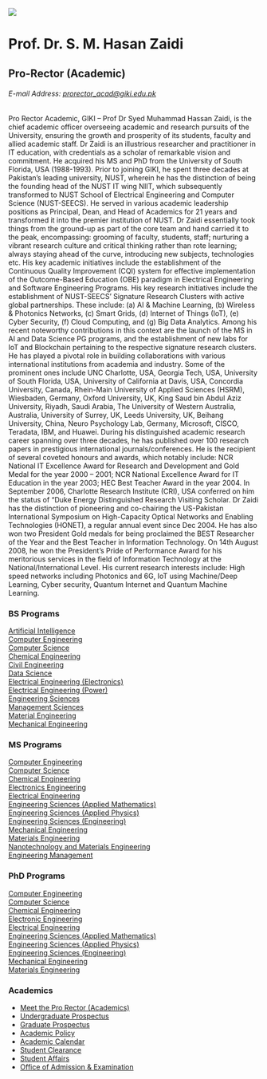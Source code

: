 ![](https://giki.edu.pk/wp-content/uploads/2023/06/Pro-Dr-Zaidi-300x300.jpg)
# **Prof. Dr. S. M. Hasan Zaidi**
## **Pro-Rector (Academic)**
###### E-mail Address: prorector_acad@giki.edu.pk
Pro Rector Academic, GIKI – Prof Dr Syed Muhammad Hassan Zaidi, is the chief academic officer overseeing academic and research pursuits of the University, ensuring the growth and prosperity of its students, faculty and allied academic staff. Dr Zaidi is an illustrious researcher and practitioner in IT education, with credentials as a scholar of remarkable vision and commitment. He acquired his MS and PhD from the University of South Florida, USA (1988-1993).
Prior to joining GIKI, he spent three decades at Pakistan’s leading university, NUST, wherein he has the distinction of being the founding head of the NUST IT wing NIIT, which subsequently transformed to NUST School of Electrical Engineering and Computer Science (NUST-SEECS). He served in various academic leadership positions as Principal, Dean, and Head of Academics for 21 years and transformed it into the premier institution of NUST.
Dr Zaidi essentially took things from the ground-up as part of the core team and hand carried it to the peak, encompassing: grooming of faculty, students, staff; nurturing a vibrant research culture and critical thinking rather than rote learning; always staying ahead of the curve, introducing new subjects, technologies etc. His key academic initiatives include the establishment of the Continuous Quality Improvement (CQI) system for effective implementation of the Outcome-Based Education (OBE) paradigm in Electrical Engineering and Software Engineering Programs. His key research initiatives include the establishment of NUST-SEECS’ Signature Research Clusters with active global partnerships. These include: (a) AI & Machine Learning, (b) Wireless & Photonics Networks, (c) Smart Grids, (d) Internet of Things (IoT), (e) Cyber Security, (f) Cloud Computing, and (g) Big Data Analytics. Among his recent noteworthy contributions in this context are the launch of the MS in AI and Data Science PG programs, and the establishment of new labs for IoT and Blockchain pertaining to the respective signature research clusters.
He has played a pivotal role in building collaborations with various international institutions from academia and industry. Some of the prominent ones include UNC Charlotte, USA, Georgia Tech, USA, University of South Florida, USA, University of California at Davis, USA, Concordia University, Canada, Rhein-Main University of Applied Sciences (HSRM), Wiesbaden, Germany, Oxford University, UK, King Saud bin Abdul Aziz University, Riyadh, Saudi Arabia, The University of Western Australia, Australia, University of Surrey, UK, Leeds University, UK, Beihang University, China, Neuro Psychology Lab, Germany, Microsoft, CISCO, Teradata, IBM, and Huawei.
During his distinguished academic research career spanning over three decades, he has published over 100 research papers in prestigious international journals/conferences. He is the recipient of several coveted honours and awards, which notably include: NCR National IT Excellence Award for Research and Development and Gold Medal for the year 2000 – 2001; NCR National Excellence Award for IT Education in the year 2003; HEC Best Teacher Award in the year 2004. In September 2006, Charlotte Research Institute (CRI), USA conferred on him the status of “Duke Energy Distinguished Research Visiting Scholar. Dr Zaidi has the distinction of pioneering and co-chairing the US-Pakistan International Symposium on High-Capacity Optical Networks and Enabling Technologies (HONET), a regular annual event since Dec 2004. He has also won two President Gold medals for being proclaimed the BEST Researcher of the Year and the Best Teacher in Information Technology. On 14th August 2008, he won the President’s Pride of Performance Award for his meritorious services in the field of Information Technology at the National/International Level.
His current research interests include: High speed networks including Photonics and 6G, IoT using Machine/Deep Learning, Cyber security, Quantum Internet and Quantum Machine Learning.
### BS Programs
[Artificial Intelligence](https://giki.edu.pk/fcs/fcs-undergraduate/)  
[Computer Engineering](https://giki.edu.pk/fcs/fcs-undergraduate/)  
[Computer Science](https://giki.edu.pk/fcs/fcs-undergraduate/)  
[Chemical Engineering](https://giki.edu.pk/fmce/dche/dche-undergraduate/)  
[Civil Engineering](https://giki.edu.pk/dce/dce-undergraduate/)  
[Data Science](https://giki.edu.pk/fcs/fcs-undergraduate/)  
[Electrical Engineering (Electronics)](https://giki.edu.pk/fee/fee-undergraduate/)  
[Electrical Engineering (Power)](https://giki.edu.pk/fee/fee-undergraduate/)  
[Engineering Sciences](https://giki.edu.pk/fes/fes-undergraduate/)  
[Management Sciences](https://giki.edu.pk/mgs/mgs-undergraduate/)  
[Material Engineering](https://giki.edu.pk/fmce/dmse/dmse-undergraduate/)  
[Mechanical Engineering](https://giki.edu.pk/fme/fme-undergraduate/)
### MS Programs
[Computer Engineering](https://giki.edu.pk/fcs/fcs-graduate/)  
[Computer Science](https://giki.edu.pk/fcs/fcs-graduate/)  
[Chemical Engineering](https://giki.edu.pk/fmce/dche/dche-graduate/)  
[Electronics Engineering](https://giki.edu.pk/fee/fee-graduate/)  
[Electrical Engineering](https://giki.edu.pk/fee/fee-graduate/)  
[Engineering Sciences (Applied Mathematics)](https://giki.edu.pk/fes/fes-graduate/)  
[Engineering Sciences (Applied Physics)](https://giki.edu.pk/fes/fes-graduate/)  
[Engineering Sciences (Engineering)](https://giki.edu.pk/fes/fes-graduate/)  
[Mechanical Engineering](https://giki.edu.pk/fme/fme-graduate/)  
[Materials Engineering](https://giki.edu.pk/fmce/dmse/dmse-graduate/)  
[Nanotechnology and Materials Engineering](https://giki.edu.pk/fmce/dmse/dmse-graduate/)  
[Engineering Management](https://giki.edu.pk/mgs/mgs-graduate/)
### PhD Programs
[Computer Engineering](https://giki.edu.pk/fcs/fcs-graduate/)  
[Computer Science](https://giki.edu.pk/fcs/fcs-graduate/)  
[Chemical Engineering](https://giki.edu.pk/fmce/dche/dche-graduate/)  
[Electronic Engineering](https://giki.edu.pk/fee/fee-graduate/)  
[Electrical Engineering](https://giki.edu.pk/fee/fee-graduate/)  
[Engineering Sciences (Applied Mathematics)](https://giki.edu.pk/fes/fes-graduate/)  
[Engineering Sciences (Applied Physics)](https://giki.edu.pk/fes/fes-graduate/)  
[Engineering Sciences (Engineering)](https://giki.edu.pk/fes/fes-graduate/)  
[Mechanical Engineering](https://giki.edu.pk/fme/fme-graduate/)  
[Materials Engineering](https://giki.edu.pk/fmce/dmse/dmse-graduate/)
### Academics
  * [Meet the Pro Rector (Academics)](https://giki.edu.pk/academics/)
  * [Undergraduate Prospectus](https://giki.edu.pk/wp-content/uploads/2021/10/UG_Prospectus_2021.pdf)
  * [Graduate Prospectus](https://giki.edu.pk/wp-content/uploads/2021/10/Graduate_Prospectus.pdf)
  * [Academic Policy](https://giki.edu.pk/academics/academic-setup/)
  * [Academic Calendar](https://giki.edu.pk/academics/academic-calendar/)
  * [Student Clearance](https://giki.edu.pk/student-clearance/)
  * [Student Affairs](https://giki.edu.pk/academics/student-affairs/)
  * [Office of Admission & Examination](https://giki.edu.pk/academics/office-of-admission-examination/)


